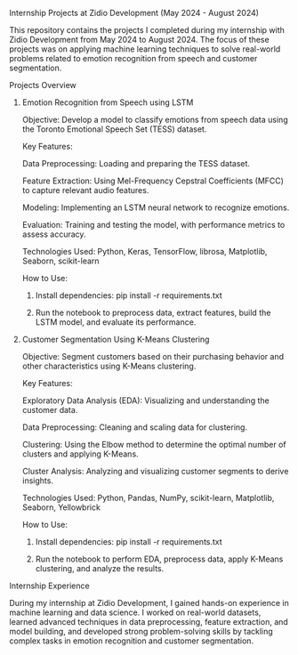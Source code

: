 Internship Projects at Zidio Development (May 2024 - August 2024)

This repository contains the projects I completed during my internship with Zidio Development from May 2024 to August 2024. The focus of these projects was on applying machine learning techniques to solve real-world problems related to emotion recognition from speech and customer segmentation.

Projects Overview

1. Emotion Recognition from Speech using LSTM

   Objective: Develop a model to classify emotions from speech data using the Toronto Emotional Speech Set (TESS) dataset.

   Key Features:

   Data Preprocessing: Loading and preparing the TESS dataset.
   
   Feature Extraction: Using Mel-Frequency Cepstral Coefficients (MFCC) to capture relevant audio features.

   Modeling: Implementing an LSTM neural network to recognize emotions.

   Evaluation: Training and testing the model, with performance metrics to assess accuracy.

   Technologies Used: Python, Keras, TensorFlow, librosa, Matplotlib, Seaborn, scikit-learn

   How to Use:

   1. Install dependencies: pip install -r requirements.txt
  
   2. Run the notebook to preprocess data, extract features, build the LSTM model, and evaluate its performance.

2. Customer Segmentation Using K-Means Clustering

   Objective: Segment customers based on their purchasing behavior and other characteristics using K-Means clustering.

   Key Features:

   Exploratory Data Analysis (EDA): Visualizing and understanding the customer data.

   Data Preprocessing: Cleaning and scaling data for clustering.

   Clustering: Using the Elbow method to determine the optimal number of clusters and applying K-Means.

   Cluster Analysis: Analyzing and visualizing customer segments to derive insights.

   Technologies Used: Python, Pandas, NumPy, scikit-learn, Matplotlib, Seaborn, Yellowbrick

   How to Use:

   1. Install dependencies: pip install -r requirements.txt
  
   2. Run the notebook to perform EDA, preprocess data, apply K-Means clustering, and analyze the results.

Internship Experience

During my internship at Zidio Development, I gained hands-on experience in machine learning and data science. I worked on real-world datasets, learned advanced techniques in data preprocessing, feature extraction, and model building, and developed strong problem-solving skills by tackling complex tasks in emotion recognition and customer segmentation.

   
